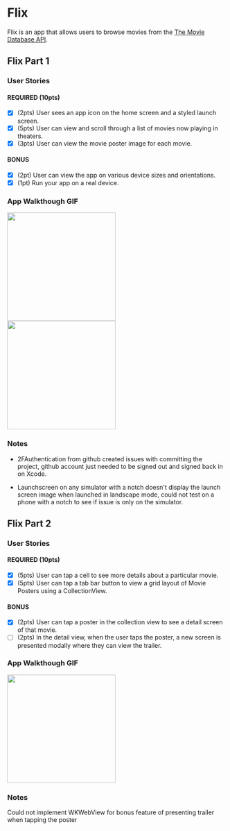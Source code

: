 # Flix

Flix is an app that allows users to browse movies from the [The Movie Database API](http://docs.themoviedb.apiary.io/#).

## Flix Part 1

### User Stories


#### REQUIRED (10pts)
- [x] (2pts) User sees an app icon on the home screen and a styled launch screen.
- [x] (5pts) User can view and scroll through a list of movies now playing in theaters.
- [x] (3pts) User can view the movie poster image for each movie.

#### BONUS
- [x] (2pt) User can view the app on various device sizes and orientations.
- [x] (1pt) Run your app on a real device.

### App Walkthough GIF

<img src="http://g.recordit.co/G4kSTGLts2.gif" width=250><br>
<img src="http://g.recordit.co/jhztU34GoM.gif" width=250><br>
### Notes
- 2FAuthentication from github created issues with committing the project, github account just needed to be signed out and signed back in on Xcode.

- Launchscreen on any simulator with a notch doesn't display the launch screen image when launched in landscape mode, could not test on a phone with a notch to see if issue is only on the simulator.

## Flix Part 2

### User Stories

#### REQUIRED (10pts)
- [x] (5pts) User can tap a cell to see more details about a particular movie.
- [x] (5pts) User can tap a tab bar button to view a grid layout of Movie Posters using a CollectionView.

#### BONUS
- [x] (2pts) User can tap a poster in the collection view to see a detail screen of that movie.
- [ ] (2pts) In the detail view, when the user taps the poster, a new screen is presented modally where they can view the trailer.

### App Walkthough GIF

<img src="http://g.recordit.co/rRdAgt2FUM.gif" width=250><br>

### Notes
Could not implement WKWebView for bonus feature of presenting trailer when tapping the poster
